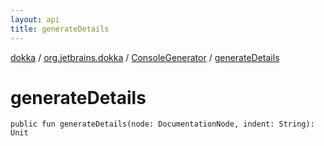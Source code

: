 ```yaml
---
layout: api
title: generateDetails
---
```

[dokka](../../index.html) / [org.jetbrains.dokka](../index.html) / [ConsoleGenerator](index.html) / [generateDetails](generateDetails.html)


# generateDetails



```
public fun generateDetails(node: DocumentationNode, indent: String): Unit
```

